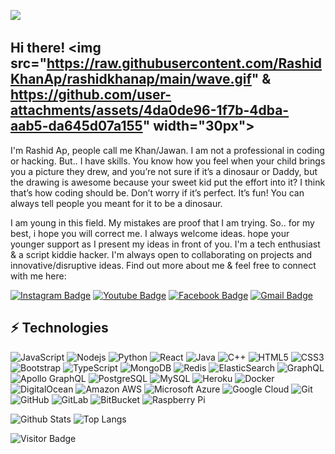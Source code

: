 <p align="left corner">
<a href="#"><img src="https://github-readme-stats.vercel.app/api?username=RashiKhanAp&theme=yeblu&show_icons=true)"></a>
</p>

<!--
**RashiKhanAp/rashikhanap** is a ✨ _special_ ✨ repository because its `README.md` (this file) appears on your GitHub profile.

Here are some ideas to get you started:

- 🔭 I’m currently working on ...
- 🌱 I’m currently learning ...
- 👯 I’m looking to collaborate on ...
- 🤔 I’m looking for help with ...
- 💬 Ask me about ...
- 📫 How to reach me: ...
- 😄 Pronouns: ...
- ⚡ Fun fact: ...
-->


## Hi there! <img src="https://raw.githubusercontent.com/RashidKhanAp/rashidkhanap/main/wave.gif" & https://github.com/user-attachments/assets/4da0de96-1f7b-4dba-aab5-da645d07a155" width="30px">

I'm Rashid Ap, people call me Khan/Jawan. I am not a professional in coding or hacking. But.. I have skills. You know how you feel when your child brings you a picture they drew, and you’re not sure if it’s a dinosaur or Daddy, but the drawing is awesome because your sweet kid put the effort into it? I think that’s how coding should be. Don’t worry if it’s perfect. It’s fun! You can always tell people you meant for it to be a dinosaur. 

I am young in this field. My mistakes are proof that I am trying. So.. for my best, i hope you will correct me. I always welcome ideas.
hope your younger support as I present my ideas in front of you. I'm a tech enthusiast & a script kiddie hacker.
I'm always open to collaborating on projects and innovative/disruptive ideas. Find out more about me & feel free to connect with me here:



[![Instagram Badge](https://img.shields.io/badge/-rashidkhanap-purple?style=flat-square&logo=instagram&logoColor=white&link=https://www.instagram.com/rashidkhanap/)](https://www.instagram.com/rashidkhanap)
[![Youtube Badge](https://img.shields.io/badge/-rashidkhanap-darkred?style=flat-square&logo=youtube&logoColor=white&link=https://www.youtube.com/channel/UCS40hlV5jz-yQfazRrTXcWA)](https://www.youtube.com/channel/UCS40hlV5jz-yQfazRrTXcWA)
[![Facebook Badge](https://img.shields.io/badge/-rashidkhanapfbp-blue?style=flat-square&logo=facebook&logoColor=white&link=https://www.facebook.com/rashidkhanapfbp/)](https://www.facebook.com/rashidkhanapfbp)
[![Gmail Badge](https://img.shields.io/badge/-rashidapjawan2017@gmail.com-c14438?style=flat-square&logo=Gmail&logoColor=white&link=mailto:rashidapjawan2017@gmail.com)](mailto:rashidapjawan2017@gmail.com)

## ⚡ Technologies

![JavaScript](https://img.shields.io/badge/-JavaScript-black?style=flat-square&logo=javascript)
![Nodejs](https://img.shields.io/badge/-Nodejs-black?style=flat-square&logo=Node.js)
![Python](https://img.shields.io/badge/-Python-black?style=flat-square&logo=Python)
![React](https://img.shields.io/badge/-React-black?style=flat-square&logo=react)
![Java](https://img.shields.io/badge/-java-E34A86?style=flat-square&logo=java)
![C++](https://img.shields.io/badge/-C++-00599C?style=flat-square&logo=c)
![HTML5](https://img.shields.io/badge/-HTML5-E34F26?style=flat-square&logo=html5&logoColor=white)
![CSS3](https://img.shields.io/badge/-CSS3-1572B6?style=flat-square&logo=css3)
![Bootstrap](https://img.shields.io/badge/-Bootstrap-563D7C?style=flat-square&logo=bootstrap)
![TypeScript](https://img.shields.io/badge/-TypeScript-007ACC?style=flat-square&logo=typescript)
![MongoDB](https://img.shields.io/badge/-MongoDB-black?style=flat-square&logo=mongodb)
![Redis](https://img.shields.io/badge/-Redis-black?style=flat-square&logo=Redis)
![ElasticSearch](https://img.shields.io/badge/-ElasticSearch-005571?style=flat-square&logo=elasticsearch)
![GraphQL](https://img.shields.io/badge/-GraphQL-E10098?style=flat-square&logo=graphql)
![Apollo GraphQL](https://img.shields.io/badge/-Apollo%20GraphQL-311C87?style=flat-square&logo=apollo-graphql)
![PostgreSQL](https://img.shields.io/badge/-PostgreSQL-336791?style=flat-square&logo=postgresql)
![MySQL](https://img.shields.io/badge/-MySQL-black?style=flat-square&logo=mysql)
![Heroku](https://img.shields.io/badge/-Heroku-430098?style=flat-square&logo=heroku)
![Docker](https://img.shields.io/badge/-Docker-black?style=flat-square&logo=docker)
![DigitalOcean](https://img.shields.io/badge/-Digital%20Ocean-darkblue?style=flat-square&logo=digitalocean)
![Amazon AWS](https://img.shields.io/badge/Amazon%20AWS-232F3E?style=flat-square&logo=amazon-aws)
![Microsoft Azure](https://img.shields.io/badge/Microsoft%20Azure-232F7E?style=flat-square&logo=microsoft-azure)
![Google Cloud](https://img.shields.io/badge/Google%20Cloud-black?style=flat-square&logo=google-cloud)
![Git](https://img.shields.io/badge/-Git-black?style=flat-square&logo=git)
![GitHub](https://img.shields.io/badge/-GitHub-181717?style=flat-square&logo=github)
![GitLab](https://img.shields.io/badge/-GitLab-FCA121?style=flat-square&logo=gitlab)
![BitBucket](https://img.shields.io/badge/-BitBucket-darkblue?style=flat-square&logo=bitbucket)
![Raspberry Pi](https://img.shields.io/badge/-Raspberry%20Pi-C51A4A?style=flat-square&logo=Raspberry-Pi)

![Github Stats](https://github-readme-stats.vercel.app/api?username=RashidKhanAp&count_public=true&show_icons=true&include_all_commits=true)
![Top Langs](https://github-readme-stats.vercel.app/api/top-langs/?username=RashidKhanAp&hide=TeX&layout=compact)

![Visitor Badge](https://visitor-badge.laobi.icu/badge?page_id=rashidkhanap)















